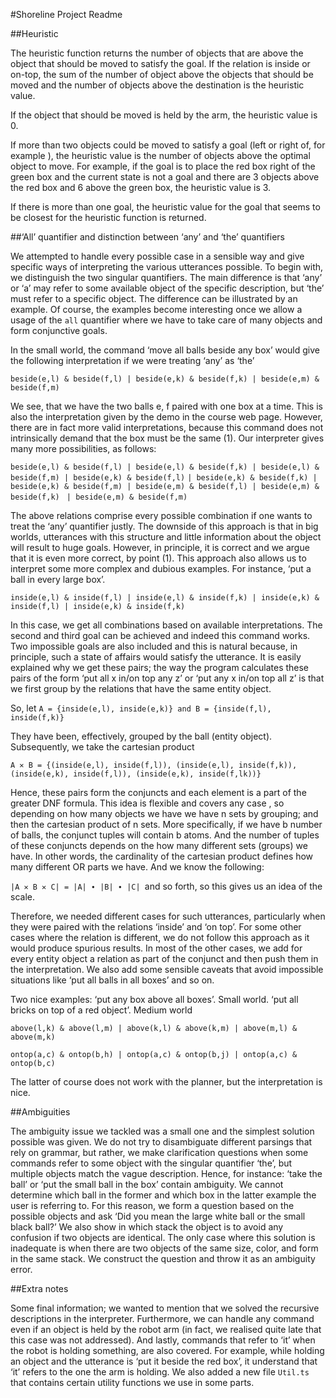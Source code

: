 #Shoreline Project Readme

##Heuristic

The heuristic function returns the number of objects that are above the object that should be moved to satisfy the goal. If the
relation is inside or on-top, the sum of the number of object above the  objects that should be moved and the number of objects above
the destination is the heuristic value.

If the object that should be moved is held by the arm, the heuristic value is 0.

If more than two objects could be moved to satisfy a goal (left or right of, for example ), the heuristic value is the number of
objects above the optimal object to move. For example, if the goal is to place the red box right of the green box and the current
state is not  a goal and there are 3 objects above the red box and 6 above the green box, the heuristic value is 3.

If there is more than one goal, the heuristic value for the goal that seems to be closest for the heuristic function is returned.

##‘All’ quantifier and distinction between ‘any’ and ‘the’ quantifiers

We attempted to handle every possible case in a sensible way and give specific ways of interpreting the various utterances possible.
To begin with, we distinguish the two singular quantifiers. The main difference is that ‘any’ or ‘a’ may refer to some available
object of the specific description, but ‘the’ must refer to a specific object. The difference can be illustrated by an example. Of
course, the examples become interesting once we allow a usage of the `all` quantifier where we have to take care of many objects and
form conjunctive goals.

In the small world, the command ‘move all balls beside any box’ would give the following interpretation if we were treating ‘any’ as
‘the’

`beside(e,l) & beside(f,l) | beside(e,k) & beside(f,k) | beside(e,m) & beside(f,m)`

We see, that we have the two balls e, f paired with one box at a time. This is also the interpretation given by the demo in the course
web page. However, there are in fact more valid interpretations, because this command does not intrinsically demand that the box must
be the same (1). Our interpreter gives many more possibilities, as follows:

`beside(e,l) & beside(f,l) | beside(e,l) & beside(f,k) | beside(e,l) & beside(f,m) | beside(e,k) & beside(f,l)` 
`| beside(e,k) & beside(f,k) | beside(e,k) & beside(f,m) | beside(e,m) & beside(f,l) | beside(e,m) & beside(f,k) `
`| beside(e,m) & beside(f,m)`

The above relations comprise every possible combination if one wants to treat the ‘any’ quantifier justly. The downside of this
approach is that in big worlds, utterances with this structure and little information about the object will result to huge goals.
However, in principle, it is correct and we argue that it is even more correct, by point (1).
This approach also allows us to interpret some more complex and dubious examples. For instance, ‘put a ball in every large box’.

`inside(e,l) & inside(f,l) | inside(e,l) & inside(f,k) | inside(e,k) & inside(f,l) | inside(e,k) & inside(f,k)`

In this case, we get all combinations based on available interpretations. The second and third goal can be achieved and indeed this
command works. Two impossible goals are also included and this is natural because, in principle, such a state of affairs would satisfy
the utterance. It is easily explained why we get these pairs; the way the program calculates these pairs of the form ‘put all x in/on
top any z’ or ‘put any x in/on top all z’ is that we first group by the relations that have the same entity object.

So, let `A = {inside(e,l), inside(e,k)} and B = {inside(f,l), inside(f,k)}`

They have been, effectively, grouped by the ball (entity object). Subsequently, we take the cartesian product

`A ✕ B = {(inside(e,l), inside(f,l)), (inside(e,l), inside(f,k)), (inside(e,k), inside(f,l)), (inside(e,k), inside(f,lk))}`

Hence, these pairs form the conjuncts and each element is a part of the greater DNF formula. This idea is flexible and covers any case
, so depending on how many objects we have we have n sets by grouping; and then the cartesian product of n sets. More specifically, if
we have b number of balls, the conjunct tuples will contain b atoms. And the number of tuples of these conjuncts depends on the how
many different sets (groups) we have. In other words, the cardinality of the cartesian product defines how many different OR parts we
have. And we know the following:

`|A ✕ B ✕ C| = |A| ∙ |B| ∙ |C| `and so forth, so this gives us an idea of the scale.

Therefore, we needed different cases for such utterances, particularly when they were paired with the relations ‘inside’ and ‘on top’.
For some other cases where the relation is different, we do not follow this approach as it would produce spurious results. In most of
the other cases, we add for every entity object a relation as part of the conjunct and then push them in the interpretation. We also
add some sensible caveats that avoid impossible situations like ‘put all balls in all boxes’ and so on.

Two nice examples: 
‘put any box above all boxes’. Small world.
‘put all bricks on top of a red object’. Medium world

`above(l,k) & above(l,m) | above(k,l) & above(k,m) | above(m,l) & above(m,k)`

`ontop(a,c) & ontop(b,h) | ontop(a,c) & ontop(b,j) | ontop(a,c) & ontop(b,c)`

The latter of course does not work with the planner, but the interpretation is nice.

##Ambiguities 

The ambiguity issue we tackled was a small one and the simplest solution possible was given. We do not try to disambiguate different
parsings that rely on grammar, but rather, we make clarification questions when some commands refer to some object with the singular
quantifier ‘the’, but multiple objects match the vague description. Hence, for instance: ‘take the ball’ or ‘put the small ball in the
box’ contain ambiguity. We cannot determine which ball in the former and which box in the latter example the user is referring to. For
this reason, we form a question based on the possible objects and ask ‘Did you mean the large white ball or the small black ball?’ We
also show in which stack the object is to avoid any confusion if two objects are identical. The only case where this solution is
inadequate is when there are two objects of the same size, color, and form in the same stack. We construct the question and throw it
as an ambiguity error.

##Extra notes

Some final information; we wanted to mention that we solved the recursive descriptions in the interpreter. Furthermore, we can handle
any command even if an object is held by the robot arm (in fact, we realised quite late that this case was not addressed). And lastly,
commands that refer to ‘it’ when the robot is holding something, are also covered. For example, while holding an object and the
utterance is ‘put it beside the red box’, it understand that ‘it’ refers to the one the arm is holding. We also added a new file `Util.ts` that contains certain utility functions we use in some parts.

